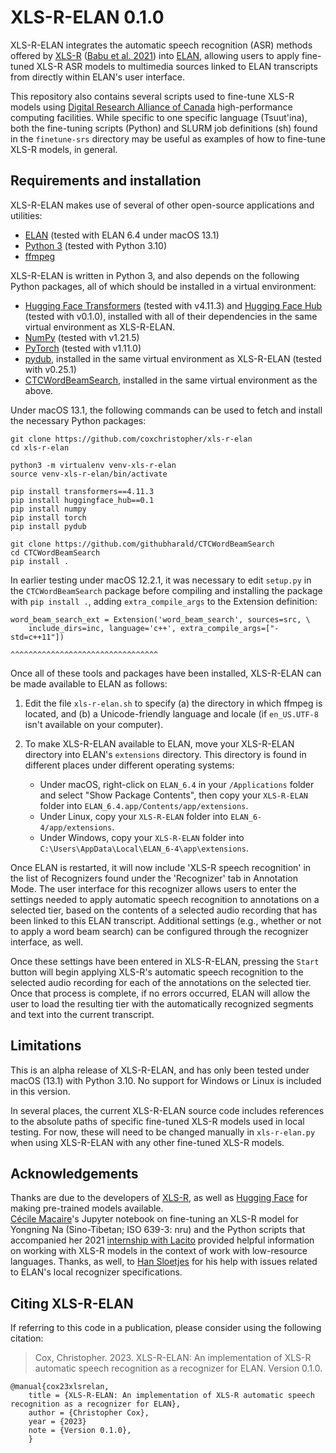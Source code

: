 # XLS-R-ELAN 0.1.0

XLS-R-ELAN integrates the automatic speech recognition (ASR) methods offered by
[XLS-R](https://huggingface.co/facebook/wav2vec2-xls-r-300m) ([Babu et al.
2021](https://arxiv.org/abs/2111.09296)) into 
[ELAN](https://tla.mpi.nl/tools/tla-tools/elan/), allowing users to apply
fine-tuned XLS-R ASR models to multimedia sources linked to ELAN transcripts
from directly within ELAN's user interface.

This repository also contains several scripts used to fine-tune XLS-R models
using [Digital Research Alliance of Canada](https://alliancecan.ca)
high-performance computing facilities.  While specific to one specific language
(Tsuut'ina), both the fine-tuning scripts (Python) and SLURM job definitions
(sh) found in the `finetune-srs` directory may be useful as examples of how to
fine-tune XLS-R models, in general.

## Requirements and installation

XLS-R-ELAN makes use of several of other open-source applications and
utilities:

* [ELAN](https://tla.mpi.nl/tools/tla-tools/elan/) (tested with ELAN 6.4
  under macOS 13.1)
* [Python 3](https://www.python.org/) (tested with Python 3.10)
* [ffmpeg](https://ffmpeg.org)

XLS-R-ELAN is written in Python 3, and also depends on the following
Python packages, all of which should be installed in a virtual environment:

* [Hugging Face Transformers](https://pypi.org/project/transformers/) (tested
  with v4.11.3) and
  [Hugging Face Hub](https://pypi.org/project/huggingface-hub/) (tested with
  v0.1.0), installed with all of their dependencies in the same virtual
  environment as XLS-R-ELAN.
* [NumPy](https://numpy.org/) (tested with v1.21.5)
* [PyTorch](https://pypi.org/project/torch/) (tested with v1.11.0)
* [pydub](https://github.com/jiaaro/pydub), installed in the same
   virtual environment as XLS-R-ELAN (tested with v0.25.1)
* [CTCWordBeamSearch](https://github.com/githubharald/CTCWordBeamSearch),
   installed in the same virtual environment as the above.

Under macOS 13.1, the following commands can be used to fetch and install the
necessary Python packages:
```
git clone https://github.com/coxchristopher/xls-r-elan
cd xls-r-elan

python3 -m virtualenv venv-xls-r-elan
source venv-xls-r-elan/bin/activate

pip install transformers==4.11.3
pip install huggingface_hub==0.1
pip install numpy
pip install torch
pip install pydub

git clone https://github.com/githubharald/CTCWordBeamSearch
cd CTCWordBeamSearch
pip install .
```

In earlier testing under macOS 12.2.1, it was necessary to edit `setup.py`
in the `CTCWordBeamSearch` package before compiling and installing the package
with `pip install .`, adding `extra_compile_args` to the Extension definition:

```
word_beam_search_ext = Extension('word_beam_search', sources=src, \
    include_dirs=inc, language='c++', extra_compile_args=["-std=c++11"])
                                      ^^^^^^^^^^^^^^^^^^^^^^^^^^^^^^^^^
```
  
Once all of these tools and packages have been installed, XLS-R-ELAN can
be made available to ELAN as follows:

1. Edit the file `xls-r-elan.sh` to specify (a) the directory in
   which ffmpeg is located, and (b) a Unicode-friendly language and
   locale (if `en_US.UTF-8` isn't available on your computer).
2. To make XLS-R-ELAN available to ELAN, move your XLS-R-ELAN directory
   into ELAN's `extensions` directory.  This directory is found in different
   places under different operating systems:
   
   * Under macOS, right-click on `ELAN_6.4` in your `/Applications`
     folder and select "Show Package Contents", then copy your `XLS-R-ELAN`
     folder into `ELAN_6.4.app/Contents/app/extensions`.
   * Under Linux, copy your `XLS-R-ELAN` folder into `ELAN_6-4/app/extensions`.
   * Under Windows, copy your `XLS-R-ELAN` folder into `C:\Users\AppData\Local\ELAN_6-4\app\extensions`.

Once ELAN is restarted, it will now include 'XLS-R speech recognition'
in the list of Recognizers found under the 'Recognizer' tab in Annotation Mode.
The user interface for this recognizer allows users to enter the settings needed
to apply automatic speech recognition to annotations on a selected tier, based
on the contents of a selected audio recording that has been linked to this ELAN
transcript.  Additional settings (e.g., whether or not to apply a word beam
search) can be configured through the recognizer interface, as well.

Once these settings have been entered in XLS-R-ELAN, pressing the `Start`
button will begin applying XLS-R's automatic speech recognition to the selected
audio recording for each of the annotations on the selected tier.  Once that
process is complete, if no errors occurred, ELAN will allow the user to load
the resulting tier with the automatically recognized segments and text into
the current transcript.

## Limitations

This is an alpha release of XLS-R-ELAN, and has only been tested under macOS
(13.1) with Python 3.10.  No support for Windows or Linux is included in this
version.

In several places, the current XLS-R-ELAN source code includes references to
the absolute paths of specific fine-tuned XLS-R models used in local testing.
For now, these will need to be changed manually in `xls-r-elan.py` when using
XLS-R-ELAN with any other fine-tuned XLS-R models.

## Acknowledgements

Thanks are due to the developers of [XLS-R](https://arxiv.org/abs/2111.09296),
as well as
[Hugging Face](https://huggingface.co/docs/transformers/model_doc/xls_r)
for making pre-trained models available.  
[Cécile Macaire](https://hal.science/hal-03429051)'s Jupyter notebook on
fine-tuning an XLS-R model for Yongning Na (Sino-Tibetan; ISO 639-3: nru)
and the Python scripts that accompanied her 2021
[internship with Lacito](https://github.com/macairececile/internship_lacito_2021) 
provided helpful information on working with XLS-R models in the context of
work with low-resource languages.  Thanks, as well, to
[Han Sloetjes](https://www.mpi.nl/people/sloetjes-han)
for his help with issues related to ELAN's local recognizer specifications.

## Citing XLS-R-ELAN

If referring to this code in a publication, please consider using the following
citation:

> Cox, Christopher. 2023. XLS-R-ELAN: An implementation of XLS-R automatic speech recognition as a recognizer for ELAN. Version 0.1.0.

```
@manual{cox23xlsrelan,
    title = {XLS-R-ELAN: An implementation of XLS-R automatic speech recognition as a recognizer for ELAN},
    author = {Christopher Cox},
    year = {2023}
    note = {Version 0.1.0},
    }
```
